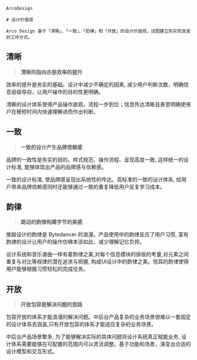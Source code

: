 `````
ArcoDesign

# 设计价值观

Arco Design 基于「清晰」、「一致」、「韵律」和「开放」的设计价值观，试图建立务实而浪漫的工作方式。
`````

## 清晰

> **清晰的指向亦是效率的提升**

效率的提升是务实的基础。设计中减少不确定的因素, 减少用户判断次数，明确信息层级导向，让用户操作的目的性更明确。

清晰的设计体系使得产品操作直观，流程一步到位；信息传达清晰且表意明确使用户在极短时间内快速理解进而作出判断。

## 一致

> **一致的设计产生品牌信赖感**

品牌的一致性是务实的目的。样式规范、操作流程、呈现高度一致, 这样统一的设计标准, 能够体现出产品的品牌感与信赖感。

一致的设计标准, 使品牌感呈现出系统性的传达。高标准的一致的设计体系, 给用户带来品牌信赖感同时还能够通过一致的重复降低用户反复学习成本。

## 韵律

> **跳动的韵律构建字节的美感**

推敲设计的韵律是 Bytedancer 的浪漫。产品使用中的韵律反应了用户习惯, 富有韵律的设计让用户的操作仿佛本该如此，减少理解记忆负担。

设计系统和音乐谱曲一样有着韵律之美,对每个信息模块的排版的考量,对元素之间重复与对比等规律的潜在追求与把握, 构成UI设计中的韵律之美。悦耳的韵律使得用户能够根据习惯轻松的完成任务。

## 开放

> **开放包容是解决问题的思路**

包容开放的体系才能浪漫的解决问题。中后台产品复杂的业务场景很难以一套固定的设计体系去涵盖,只有开放包容的体系才能适应复杂的业务场景。

中后台产品场景繁多, 为了能够解决实际的具体问题将设计系统真正赋能业务, 设计体系需要能够在可配置的范围内可以灵活调整。基于功能和场景，演变出合适的设计模型和交互形式。
